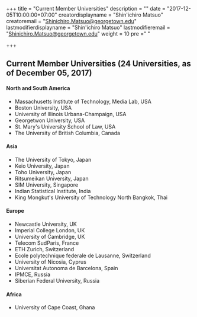 +++
title = "Current Member Universities"
description = ""
date = "2017-12-05T10:00:00+07:00"
creatordisplayname = "Shin'ichiro Matsuo"
creatoremail = "Shinichiro.Matsuo@georgetown.edu"
lastmodifierdisplayname = "Shin'ichiro Matsuo"
lastmodifieremail = "Shinichiro.Matsuo@georgetown.edu"
weight = 10
pre ="<i class='fa fa-edit'></i> "

+++

## Current Member Universities (24 Universities, as of December 05, 2017)

#### North and South America
* Massachusetts Institute of Technology, Media Lab, USA
* Boston University, USA
* University of Illinois Urbana-Champaign, USA
* Georgetwon University, USA
* St. Mary's University School of Law, USA
* The University of British Columbia, Canada

#### Asia
* The University of Tokyo, Japan
* Keio University, Japan
* Toho University, Japan
* Ritsumeikan University, Japan
* SIM University, Singapore
* Indian Statistical Institute, India
* King Mongkut's University of Technology North Bangkok, Thai

#### Europe
* Newcastle University, UK
* Imperial College London, UK
* University of Cambridge, UK
* Telecom SudParis, France
* ETH Zurich, Switzerland
* Ecole polytechnique federale de Lausanne, Switzerland
* University of Nicosia, Cyprus
* Universitat Autonoma de Barcelona, Spain
* IPMCE, Russia
* Siberian Federal University, Russia

#### Africa
* University of Cape Coast, Ghana

